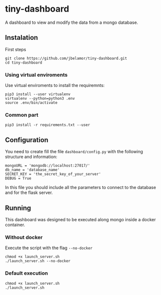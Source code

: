 # tiny-dashboard

A dashboard to view and modify the data from a mongo database.

## Instalation
First steps
```
git clone https://github.com/jbelamor/tiny-dashboard.git
cd tiny-dashboard
```

### Using virtual enviroments
Use virtual enviroments to install the requiremnts:
```
pip3 install --user virtualenv
virtualenv --python=python3 .env
source .env/bin/activate
```

### Common part
```
pip3 install -r requirements.txt --user
```

## Configuration
You need to create fill the file `dashboard/config.py` with the following structure and information:
```
mongoURL = 'mongodb://localhost:27017/'
db_name = 'database_name'
SECRET_KEY = 'the_secret_key_of_your_server'
DEBUG = True
```

In this file you should include all the parameters to connect to the database and for the flask server.

## Running 

This dashboard was designed to be executed along mongo inside a docker container.

### Without docker
Execute the script with the flag `--no-docker`
```
chmod +x launch_server.sh
./launch_server.sh --no-docker
```

### Default execution
```
chmod +x launch_server.sh
./launch_server.sh
```
